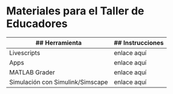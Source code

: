 # Materiales para el Taller de Educadores

| ## Herramienta                      | ## Instrucciones |
|----------------------------------|-------------|
| Livescripts                      | enlace aquí |
| Apps                             | enlace aquí |
| MATLAB Grader                    | enlace aquí |
| Simulación con Simulink/Simscape | enlace aquí |
